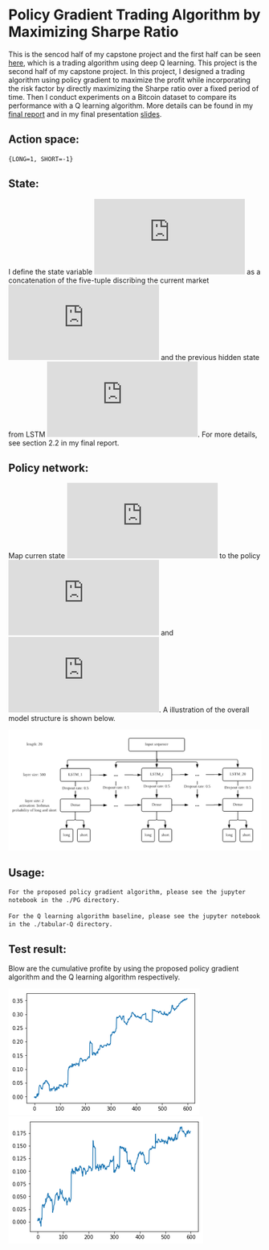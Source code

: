 # Policy Gradient Trading Algorithm by Maximizing Sharpe Ratio

This is the sencod half of my capstone project and the first half can be seen [here](https://github.com/WANGXinyiLinda/Deep-Q-Learning-Bitcoin-Trading-Agent), which is a trading algorithm using deep Q learning. This project is the second half of my capstone project. In this project, I designed a trading algorithm using policy gradient to maximize the profit while incorporating the risk factor by directly maximizing the Sharpe ratio over a fixed period of time. Then I conduct experiments on a Bitcoin dataset to compare its performance with a Q learning algorithm. More details can be found in my [final report](SCIE4500_Final_Report.pdf) and in my final presentation [slides](SCIE4500_Final_presentation.pdf).

## Action space:

    {LONG=1, SHORT=-1}

## State:

I define the state variable ![](https://latex.codecogs.com/gif.latex?s_t) as a concatenation of the five-tuple discribing the current market ![](https://latex.codecogs.com/gif.latex?x_t) and the previous hidden state from LSTM ![](https://latex.codecogs.com/gif.latex?h_%7Bt-1%7D). For more details, see section 2.2 in my final report.

## Policy network:

Map curren state ![](https://latex.codecogs.com/gif.latex?s_t) to the policy ![](https://latex.codecogs.com/gif.latex?%5Cpi%28%5Ctext%28long%29%7Cs_t%29) and ![](https://latex.codecogs.com/gif.latex?%5Cpi%28%5Ctext%28short%29%7Cs_t%29). A illustration of the overall model structure is shown below.

![](img/model.png)

## Usage:

    For the proposed policy gradient algorithm, please see the jupyter notebook in the ./PG directory.

    For the Q learning algorithm baseline, please see the jupyter notebook in the ./tabular-Q directory.

## Test result:

Blow are the cumulative profite by using the proposed policy gradient algorithm and the Q learning algorithm respectively.

![Propsed policy gradient algorithm](img/pg_100.png)
![Q learning algorithm](img/Q_100.png)
